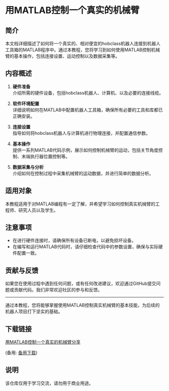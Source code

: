# 用MATLAB控制一个真实的机械臂

## 简介

本文档详细描述了如何将一个真实的、相对便宜的hobclass机器人连接到机器人工具箱的MATLAB程序中。通过本教程，您将学习到如何使用MATLAB控制机械臂的基本操作，包括连接设置、运动控制以及数据采集等。

## 内容概述

1. **硬件准备**  
   介绍所需的硬件设备，包括hobclass机器人、计算机、以及必要的连接线缆。

2. **软件环境配置**  
   详细说明如何在MATLAB中配置机器人工具箱，确保所有必要的工具和库都已正确安装。

3. **连接设置**  
   指导如何将hobclass机器人与计算机进行物理连接，并配置通信参数。

4. **基本操作**  
   提供一系列MATLAB代码示例，展示如何控制机械臂的运动，包括关节角度控制、末端执行器位置控制等。

5. **数据采集与分析**  
   介绍如何在控制过程中采集机械臂的运动数据，并进行简单的数据分析。

## 适用对象

本教程适用于对MATLAB编程有一定了解，并希望学习如何控制真实机械臂的工程师、研究人员以及学生。

## 注意事项

- 在进行硬件连接时，请确保所有设备已断电，以避免损坏设备。
- 在编写和运行MATLAB代码时，请仔细检查代码中的参数设置，确保与实际硬件配置一致。

## 贡献与反馈

如果您在使用过程中遇到任何问题，或有任何改进建议，欢迎通过GitHub提交问题或贡献代码。我们非常欢迎社区的参与和反馈。

---

通过本教程，您将能够掌握使用MATLAB控制真实机械臂的基本技能，为后续的机器人项目打下坚实的基础。

## 下载链接
[用MATLAB控制一个真实的机械臂分享](https://pan.quark.cn/s/b127d170b4de) 

(备用: [备用下载](https://pan.baidu.com/s/18gH2gZ2ch1ZDmFgHqpvOhA?pwd=1234))

## 说明

该仓库仅用于学习交流，请勿用于商业用途。

